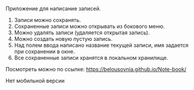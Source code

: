 Приложение для написание записей.

1) Записи можно сохранять.
2) Сохраненные записи можно открывать из бокового меню.
3) Можно удалять записи (удаляется открытая запись).
4) Можно создать новую пустую запись.
5) Над полем ввода написано название текущей записи, имя задается при сохранении в окне.
6) Все сохраненные записи хранятся в локальном хранилище.

Посмотреть можно по ссылке: https://belousovnia.github.io/Note-book/

Нет мобильной версии
